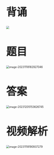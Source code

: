 # 背诵

<img src="https://cvp.oss-cn-shanghai.aliyuncs.com/picgo/202311182046641.png" style="zoom:50%;" />



# 题目

<img src="https://cvp.oss-cn-shanghai.aliyuncs.com/picgo/202311181829186.png" alt="image-20231118182927046" style="zoom:50%;" />



# 答案

<img src="https://cvp.oss-cn-shanghai.aliyuncs.com/picgo/202312051536948.png" alt="image-20231205153626745" style="zoom:50%;" />



# 视频解析

<img src="https://cvp.oss-cn-shanghai.aliyuncs.com/picgo/202311181909492.png" alt="image-20231118190937279" style="zoom:50%;" />

